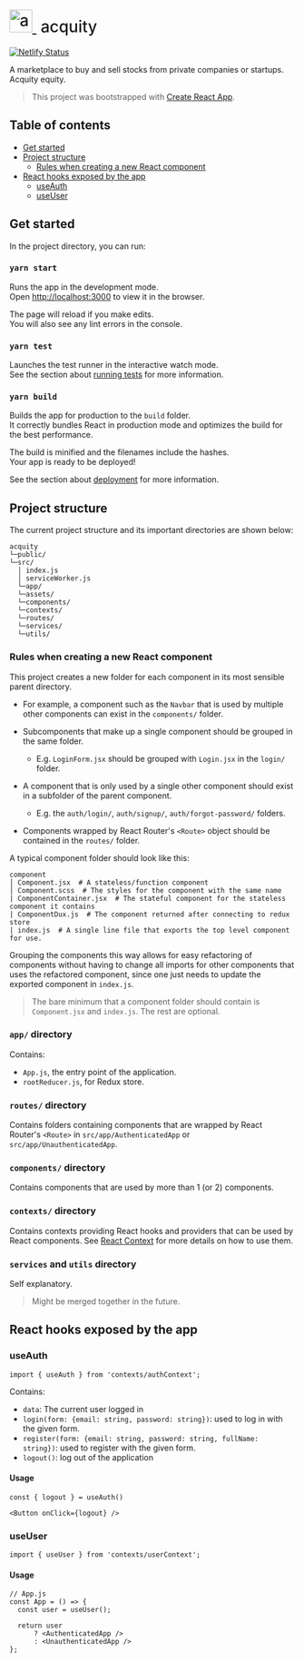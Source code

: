 <h1 style="font-weight:500">
  <a href="https://acquity.netlify.com">
    <img src=https://raw.githubusercontent.com/acquity/web/master/public/apple-touch-icon.png alt="acquity" width=40>
  </a>
  &nbsp;acquity&nbsp;
</h1>

[![Netlify Status](https://api.netlify.com/api/v1/badges/5226f9ce-01c6-4617-80b2-6ca0b796ccbd/deploy-status)](https://app.netlify.com/sites/acquity/deploys)

A marketplace to buy and sell stocks from private companies or startups. Acquity equity.
<br>

> This project was bootstrapped with [Create React App](https://github.com/facebook/create-react-app).

## Table of contents
   * [Get started](#get-started)
   * [Project structure](#project-structure)
       * [Rules when creating a new React component](#rules-when-creating-a-new-react-component)
   * [React hooks exposed by the app](#react-hooks-exposed-by-the-app)
       * [useAuth](#useauth)
       * [useUser](#useuser)

## Get started
In the project directory, you can run:

### `yarn start`

Runs the app in the development mode.<br />
Open [http://localhost:3000](http://localhost:3000) to view it in the browser.

The page will reload if you make edits.<br />
You will also see any lint errors in the console.

### `yarn test`

Launches the test runner in the interactive watch mode.<br />
See the section about [running tests](https://facebook.github.io/create-react-app/docs/running-tests) for more information.

### `yarn build`

Builds the app for production to the `build` folder.<br />
It correctly bundles React in production mode and optimizes the build for the best performance.

The build is minified and the filenames include the hashes.<br />
Your app is ready to be deployed!

See the section about [deployment](https://facebook.github.io/create-react-app/docs/deployment) for more information.

## Project structure
The current project structure and its important directories are shown below:

```
acquity
└─public/
└─src/
  │ index.js    
  │ serviceWorker.js
  └─app/
  └─assets/
  └─components/
  └─contexts/
  └─routes/
  └─services/
  └─utils/
```
### Rules when creating a new React component
This project creates a new folder for each component in its most sensible parent directory. 

* For example, a component such as the `Navbar` that is used by multiple other components can exist in the `components/` folder. 
* Subcomponents that make up a single component should be grouped in the same folder.
    * E.g. `LoginForm.jsx` should be grouped with `Login.jsx` in the `login/` folder.
* A component that is only used by a single other component should exist in a subfolder of the parent component.
    * E.g. the `auth/login/`, `auth/signup/`, `auth/forgot-password/` folders.

* Components wrapped by React Router's `<Route>` object should be contained in the `routes/` folder.

 A typical component folder should look like this:
 
```
component
│ Component.jsx  # A stateless/function component
│ Component.scss  # The styles for the component with the same name
| ComponentContainer.jsx  # The stateful component for the stateless component it contains
| ComponentDux.js  # The component returned after connecting to redux store
| index.js  # A single line file that exports the top level component for use.
 ```
 Grouping the components this way allows for easy refactoring of components without having to change all imports for other components that uses the refactored component, since one just needs to update the exported component in `index.js`.
 
> The bare minimum that a component folder should contain is `Component.jsx` and `index.js`. The rest are optional.

### `app/` directory
Contains:

* `App.js`, the entry point of the application.
* `rootReducer.js`, for Redux store.

### `routes/` directory
Contains folders containing components that are wrapped by React Router's `<Route>` in `src/app/AuthenticatedApp` or `src/app/UnauthenticatedApp`.

### `components/` directory
Contains components that are used by more than 1 (or 2) components.

### `contexts/` directory
Contains contexts providing React hooks and providers that can be used by React components. See [React Context](https://reactjs.org/docs/context.html) for more details on how to use them.

### `services` and `utils` directory
Self explanatory. 
> Might be merged together in the future.


## React hooks exposed by the app
### useAuth
```
import { useAuth } from 'contexts/authContext';
```
Contains:

* `data`: The current user logged in
* `login(form: {email: string, password: string})`: used to log in with the given form.
* `register(form: {email: string, password: string, fullName: string})`: used to register with the given form.
* `logout()`: log out of the application

#### Usage
```
const { logout } = useAuth()

<Button onClick={logout} />
``` 


### useUser
```
import { useUser } from 'contexts/userContext';
```

#### Usage
```
// App.js
const App = () => {
  const user = useUser();

  return user 
      ? <AuthenticatedApp /> 
      : <UnauthenticatedApp />
};
```
